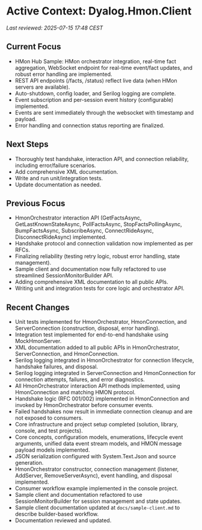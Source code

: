 # Active Context: Dyalog.Hmon.Client

_Last reviewed: 2025-07-15 17:48 CEST_

## Current Focus
- HMon Hub Sample: HMon orchestrator integration, real-time fact aggregation, WebSocket endpoint for real-time event/fact updates, and robust error handling are implemented.
- REST API endpoints (/facts, /status) reflect live data (when HMon servers are available).
- Auto-shutdown, config loader, and Serilog logging are complete.
- Event subscription and per-session event history (configurable) implemented.
- Events are sent immediately through the websocket with timestamp and payload.
- Error handling and connection status reporting are finalized.

## Next Steps
- Thoroughly test handshake, interaction API, and connection reliability, including error/failure scenarios.
- Add comprehensive XML documentation.
- Write and run unit/integration tests.
- Update documentation as needed.

## Previous Focus
- HmonOrchestrator interaction API (GetFactsAsync, GetLastKnownStateAsync, PollFactsAsync, StopFactsPollingAsync, BumpFactsAsync, SubscribeAsync, ConnectRideAsync, DisconnectRideAsync) implemented.
- Handshake protocol and connection validation now implemented as per RFCs.
- Finalizing reliability (testing retry logic, robust error handling, state management).
- Sample client and documentation now fully refactored to use streamlined SessionMonitorBuilder API.
- Adding comprehensive XML documentation to all public APIs.
- Writing unit and integration tests for core logic and orchestrator API.

## Recent Changes
- Unit tests implemented for HmonOrchestrator, HmonConnection, and ServerConnection (construction, disposal, error handling).
- Integration test implemented for end-to-end handshake using MockHmonServer.
- XML documentation added to all public APIs in HmonOrchestrator, ServerConnection, and HmonConnection.
- Serilog logging integrated in HmonOrchestrator for connection lifecycle, handshake failures, and disposal.
- Serilog logging integrated in ServerConnection and HmonConnection for connection attempts, failures, and error diagnostics.
- All HmonOrchestrator interaction API methods implemented, using HmonConnection and matching HMON protocol.
- Handshake logic (RFC 001/002) implemented in HmonConnection and invoked by HmonOrchestrator before consumer events.
- Failed handshakes now result in immediate connection cleanup and are not exposed to consumers.
- Core infrastructure and project setup completed (solution, library, console, and test projects).
- Core concepts, configuration models, enumerations, lifecycle event arguments, unified data event stream models, and HMON message payload models implemented.
- JSON serialization configured with System.Text.Json and source generation.
- HmonOrchestrator constructor, connection management (listener, AddServer, RemoveServerAsync), event handling, and disposal implemented.
- Consumer workflow example implemented in the console project.
- Sample client and documentation refactored to use SessionMonitorBuilder for session management and state updates.
- Sample client documentation updated at `docs/sample-client.md` to describe builder-based workflow.
- Documentation reviewed and updated.
